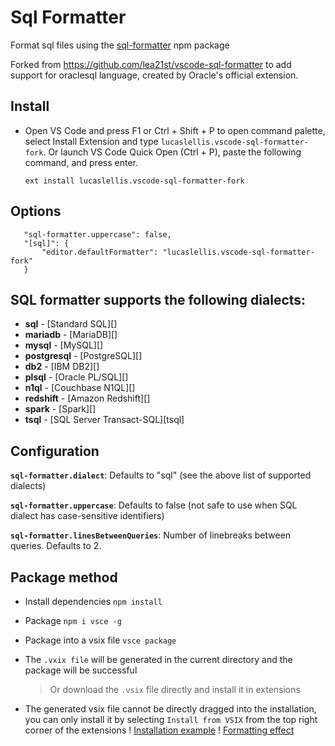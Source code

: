 # Sql Formatter

Format sql files using the [sql-formatter](https://github.com/zeroturnaround/sql-formatter) npm package

Forked from https://github.com/lea21st/vscode-sql-formatter to add support for oraclesql language, created by 
Oracle's official extension.

## Install

- Open VS Code and press F1 or Ctrl + Shift + P to open command palette, select Install Extension and type `lucaslellis.vscode-sql-formatter-fork`. Or launch VS Code Quick Open (Ctrl + P), paste the following command, and press enter.

  `ext install lucaslellis.vscode-sql-formatter-fork`

## Options

```
   "sql-formatter.uppercase": false,
   "[sql]": {
       "editor.defaultFormatter": "lucaslellis.vscode-sql-formatter-fork"
   }
```

## SQL formatter supports the following dialects:

- **sql** - [Standard SQL][]
- **mariadb** - [MariaDB][]
- **mysql** - [MySQL][]
- **postgresql** - [PostgreSQL][]
- **db2** - [IBM DB2][]
- **plsql** - [Oracle PL/SQL][]
- **n1ql** - [Couchbase N1QL][]
- **redshift** - [Amazon Redshift][]
- **spark** - [Spark][]
- **tsql** - [SQL Server Transact-SQL][tsql]

## Configuration

**`sql-formatter.dialect`**: Defaults to "sql" (see the above list of supported dialects)

**`sql-formatter.uppercase`**: Defaults to false (not safe to use when SQL dialect has case-sensitive identifiers)

**`sql-formatter.linesBetweenQueries`**: Number of linebreaks between queries. Defaults to 2.

## Package method

- Install dependencies `npm install`
- Package `npm i vsce -g`
- Package into a vsix file `vsce package`
- The `.vxix file` will be generated in the current directory and the package will be successful

  > Or download the `.vsix` file directly and install it in extensions

- The generated vsix file cannot be directly dragged into the installation, you can only install it by selecting `Install from VSIX` from the top right corner of the extensions
  ! [Installation example](/example-2.png)
  ! [Formatting effect](/example-1.jpg)
